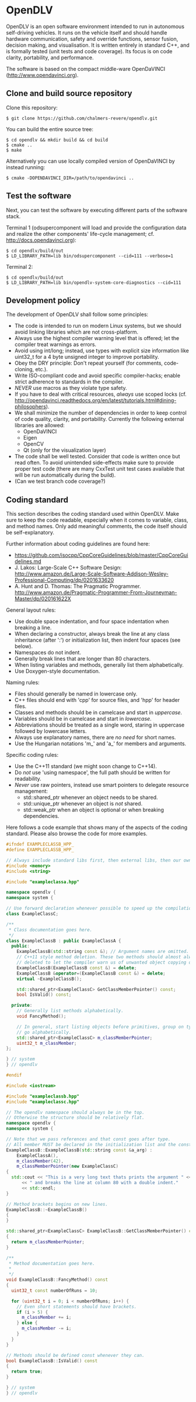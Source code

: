 # OpenDLV

OpenDLV is an open software environment intended to run in autonomous self-driving vehicles. It runs on the vehicle itself and should handle hardware communication, safety and override functions, sensor fusion, decision making, and visualisation. It is written entirely in standard C++, and is formally tested (unit tests and code coverage). Its focus is on code clarity, portability, and performance.

The software is based on the compact middle-ware OpenDaVINCI (http://www.opendavinci.org).

## Clone and build source repository

Clone this repository:

    $ git clone https://github.com/chalmers-revere/opendlv.git

You can build the entire source tree:

    $ cd opendlv && mkdir build && cd build
    $ cmake ..
    $ make

Alternatively you can use locally compiled version of OpenDaVINCI by instead running:

    $ cmake -DOPENDAVINCI_DIR=/path/to/opendavinci ..

## Test the software

Next, you can test the software by executing different parts of the software stack.

Terminal 1 (odsupercomponent will load and provide the configuration data and realize the other components' life-cycle management; cf. http://docs.opendavinci.org):

    $ cd opendlv/build/out
    $ LD_LIBRARY_PATH=lib bin/odsupercomponent --cid=111 --verbose=1

Terminal 2:

    $ cd opendlv/build/out
    $ LD_LIBRARY_PATH=lib bin/opendlv-system-core-diagnostics --cid=111

## Development policy

The development of OpenDLV shall follow some principles:
* The code is intended to run on modern Linux systems, but we should avoid linking libraries which are not cross-platform.
* Always use the highest compiler warning level that is offered; let the compiler treat warnings as errors.
* Avoid using int/long; instead, use types with explicit size information like uint32_t for a 4 byte unsigned integer to improve portability.
* Obey the DRY principle: Don't repeat yourself (for comments, code-cloning, etc.).
* Write ISO-compliant code and avoid specific compiler-hacks; enable strict adherence to standards in the compiler.
* _NEVER_ use macros as they violate type safety.
* If you have to deal with critical resources, _always_ use scoped locks (cf. http://opendavinci.readthedocs.org/en/latest/tutorials.html#dining-philosophers).
* We shall minimize the number of dependencies in order to keep control of code quality, clarity, and portability. Currently the following external libraries are allowed:
  - OpenDaVINCI
  - Eigen
  - OpenCV
  - Qt (only for the visualization layer)
* The code shall be well tested. Consider that code is written once but read often. To avoid unintended side-effects make sure to provide proper test code (there are many CxxTest unit test cases available that will be run automatically during the build).
* (Can we test branch code coverage?)

## Coding standard

This section describes the coding standard used within OpenDLV. Make sure to
keep the code readable, especially when it comes to variable, class, and method
names. Only add meaningful comments, the code itself should be
self-explanatory.

Further information about coding guidelines are found here:
* https://github.com/isocpp/CppCoreGuidelines/blob/master/CppCoreGuidelines.md
* J. Lakos: Large-Scale C++ Software Design: http://www.amazon.de/Large-Scale-Software-Addison-Wesley-Professional-Computing/dp/0201633620
* A. Hunt and D. Thomas: The Pragmatic Programmer. http://www.amazon.de/Pragmatic-Programmer-From-Journeyman-Master/dp/020161622X

General layout rules:
* Use double space indentation, and four space indentation when breaking a line.
* When declaring a constructor, always break the line at any class inheritance (after ':') or initialization list, then indent four spaces (see below).
* Namespaces do not indent.
* Generally break lines that are longer than 80 characters.
* When listing variables and methods, generally list them alphabetically.
* Use Doxygen-style documentation.

Naming rules:
* Files should generally be named in lowercase only.
* C++ files should end with 'cpp' for source files, and 'hpp' for header files.
* Classes and methods should be in camelcase and start in _uppercase_.
* Variables should be in camelcase and start in _lowercase_. 
* Abbreviations should be treated as a single word, staring in uppercase followed by lowercase letters.
* Always use explanatory names, there are _no need_ for short names.
* Use the Hungarian notations 'm_' and 'a_' for members and arguments.

Specific coding rules:
* Use the C++11 standard (we might soon change to C++14).
* Do _not_ use 'using namespace', the full path should be written for readability.
* _Never_ use raw pointers, instead use smart pointers to delegate resource management:
  - std::shared_ptr<TYPE> whenever an object needs to be shared.
  - std::unique_ptr<TYPE> whenever an object is _not_ shared.
  - std::weak_ptr<TYPE> when an object is optional or when breaking dependencies.

Here follows a code example that shows many of the aspects of the coding
standard. Please also browse the code for more examples.

```C++
#ifndef EXAMPLECLASSB_HPP_
#define EXAMPLECLASSB_HPP_

// Always include standard libs first, then external libs, then our own headers.
#include <memory>
#include <string>

#include "exampleclassa.hpp"

namespace opendlv {
namespace system {

// Use forward declaration whenever possible to speed up the compilation of a translation unit (cf. J. Lakos).
class ExampleClassC;

/**
 * Class documentation goes here.
 */
class ExampleClassB : public ExampleClassA {
  public:
    ExampleClassB(std::string const &); // Argument names are omitted.
    // C++11 style method deletion. These two methods should almost always be 
    // deleted to let the compiler warn us of unwanted object copying or assignment.
    ExampleClassB(ExampleClassB const &) = delete;
    ExampleClassB &operator=(ExampleClassB const &) = delete;
    virtual ~ExampleClassB();

    std::shared_ptr<ExampleClassC> GetClassMemberPointer() const;
    bool IsValid() const;

  private:
    // Generally list methods alphabetically.
    void FancyMethod();

    // In general, start listing objects before primitives, group on type, then 
    // go alphabetically.
    std::shared_ptr<ExampleClassC> m_classMemberPointer;
    uint32_t m_classMember;
};

} // system
} // opendlv

#endif
```

```C++
#include <iostream>

#include "exampleclassb.hpp"
#include "exampleclassc.hpp"

// The opendlv namespace should always be in the top.
// Otherwise the structure should be relatively flat.
namespace opendlv {
namespace system {

// Note that we pass references and that const goes after type.
// All member MUST be declared in the initialization list and the constructor.
ExampleClassB::ExampleClassB(std::string const &a_arg) :
    ExampleClassA(),
    m_classMember(42),
    m_classMemberPointer(new ExampleClassC)
{
  std::cout << "This is a very long text thats prints the argument " << a_arg
      << " and breaks the line at column 80 with a double indent." 
      << std::endl; 
}

// Method brackets begins on new lines.
ExampleClassB::~ExampleClassB() 
{
}

std::shared_ptr<ExampleClassC> ExampleClassB::GetClassMemberPointer() const
{
  return m_classMemberPointer;
}

/**
 * Method documentation goes here.
 *
 */
void ExampleClassB::FancyMethod() const 
{
  uint32_t const numberOfRuns = 10;

  for (uint32_t i = 0; i < numberOfRuns; i++) {
    // Even short statements should have brackets.
    if (i > 5) {
      m_classMember += i;
    } else {
      m_classMember -= i;
    }
  }
}

// Methods should be defined const whenever they can.
bool ExampleClassB::IsValid() const
{
  return true;
}

} // system
} // opendlv
```

